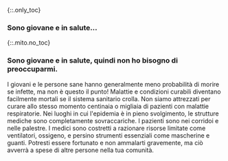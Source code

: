 {::.only_toc}
### Sono giovane e in salute...

{::.mito.no_toc}
### Sono giovane e in salute, quindi non ho bisogno di preoccuparmi.

I giovani e le persone sane hanno generalmente meno probabilità di morire se infette, ma non è questo il punto! Malattie e condizioni curabili diventano facilmente mortali se il sistema sanitario crolla. Non siamo attrezzati per curare allo stesso momento centinaia o migliaia di pazienti con malattie respiratorie. Nei luoghi in cui l'epidemia è in pieno svolgimento, le strutture mediche sono completamente sovraccariche. I pazienti sono nei corridoi e nelle palestre. I medici sono costretti a razionare risorse limitate come ventilatori, ossigeno, e persino strumenti essenziali come mascherine e guanti. Potresti essere fortunato e non ammalarti gravemente, ma ciò avverrà a spese di altre persone nella tua comunità.
